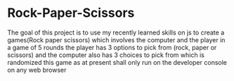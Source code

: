 # Rock-Paper-Scissors

The goal of this project is to use my recently learned skills on js to create a games(Rock paper scissors)
which involves the computer and the player in a game of 5 rounds
the player has 3 options to pick from (rock, paper or scissors) and the computer also has 3 choices to pick from which is randomized
this game as at present shall only run on the developer console on any web browser
